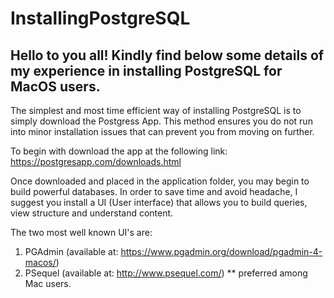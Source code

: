 # InstallingPostgreSQL
 
 Hello to you all! Kindly find below some details of my experience in installing PostgreSQL for MacOS users. 
 ---------------------------------------------------------------------------------------------------------
 The simplest and most time efficient way of installing PostgreSQL is to simply download the Postgress App.
 This method ensures you do not run into minor installation issues that can prevent you from moving on further. 
 
 To begin with download the app at the following link:
 https://postgresapp.com/downloads.html
 
 Once downloaded and placed in the application folder, you may begin to build powerful databases. In order to save time and 
 avoid headache, I suggest you install a UI (User interface) that allows you to build queries, view structure and understand   content. 
 
 The two most well known UI's are: 
 
 1) PGAdmin (available at: https://www.pgadmin.org/download/pgadmin-4-macos/)
 2) PSequel (available at: http://www.psequel.com/)    ** preferred among Mac users.

